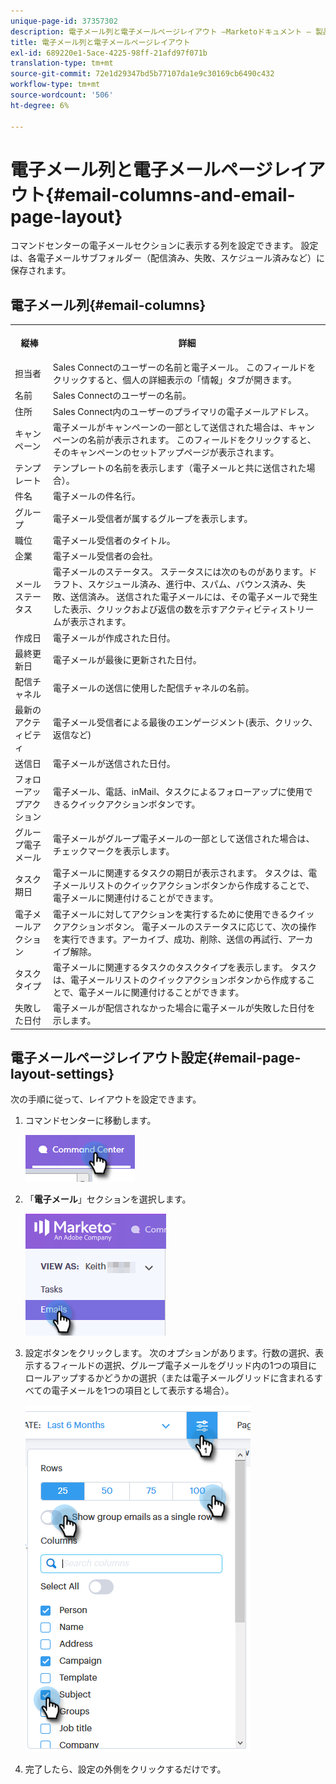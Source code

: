 ```yaml
---
unique-page-id: 37357302
description: 電子メール列と電子メールページレイアウト —Marketoドキュメント — 製品ドキュメント
title: 電子メール列と電子メールページレイアウト
exl-id: 689220e1-5ace-4225-98ff-21afd97f071b
translation-type: tm+mt
source-git-commit: 72e1d29347bd5b77107da1e9c30169cb6490c432
workflow-type: tm+mt
source-wordcount: '506'
ht-degree: 6%

---
```


# 電子メール列と電子メールページレイアウト{#email-columns-and-email-page-layout}

コマンドセンターの電子メールセクションに表示する列を設定できます。 設定は、各電子メールサブフォルダー（配信済み、失敗、スケジュール済みなど）に保存されます。

## 電子メール列{#email-columns}

<table> 
 <colgroup> 
  <col> 
  <col> 
 </colgroup> 
 <tbody> 
  <tr> 
   <th><p>縦棒</p></th> 
   <th>詳細</th> 
  </tr> 
  <tr> 
   <td>担当者</td> 
   <td>Sales Connectのユーザーの名前と電子メール。 このフィールドをクリックすると、個人の詳細表示の「情報」タブが開きます。</td> 
  </tr> 
  <tr> 
   <td>名前</td> 
   <td>Sales Connectのユーザーの名前。</td> 
  </tr> 
  <tr> 
   <td>住所</td> 
   <td>Sales Connect内のユーザーのプライマリの電子メールアドレス。</td> 
  </tr> 
  <tr> 
   <td>キャンペーン</td> 
   <td>電子メールがキャンペーンの一部として送信された場合は、キャンペーンの名前が表示されます。 このフィールドをクリックすると、そのキャンペーンのセットアップページが表示されます。</td> 
  </tr> 
  <tr> 
   <td>テンプレート</td> 
   <td>テンプレートの名前を表示します（電子メールと共に送信された場合）。</td> 
  </tr> 
  <tr> 
   <td colspan="1">件名</td> 
   <td colspan="1">電子メールの件名行。</td> 
  </tr> 
  <tr> 
   <td colspan="1">グループ</td> 
   <td colspan="1">電子メール受信者が属するグループを表示します。</td> 
  </tr> 
  <tr> 
   <td>職位</td> 
   <td>電子メール受信者のタイトル。</td> 
  </tr> 
  <tr> 
   <td>企業</td> 
   <td>電子メール受信者の会社。</td> 
  </tr> 
  <tr> 
   <td>メールステータス</td> 
   <td>電子メールのステータス。 ステータスには次のものがあります。ドラフト、スケジュール済み、進行中、スパム、バウンス済み、失敗、送信済み。 送信された電子メールには、その電子メールで発生した表示、クリックおよび返信の数を示すアクティビティストリームが表示されます。</td> 
  </tr> 
  <tr> 
   <td>作成日</td> 
   <td>電子メールが作成された日付。</td> 
  </tr> 
  <tr> 
   <td>最終更新日</td> 
   <td>電子メールが最後に更新された日付。</td> 
  </tr> 
  <tr> 
   <td>配信チャネル</td> 
   <td>電子メールの送信に使用した配信チャネルの名前。</td> 
  </tr> 
  <tr> 
   <td>最新のアクティビティ</td> 
   <td>電子メール受信者による最後のエンゲージメント(表示、クリック、返信など)</td> 
  </tr> 
  <tr> 
   <td>送信日</td> 
   <td>電子メールが送信された日付。</td> 
  </tr> 
  <tr> 
   <td>フォローアップアクション</td> 
   <td>電子メール、電話、inMail、タスクによるフォローアップに使用できるクイックアクションボタンです。</td> 
  </tr> 
  <tr> 
   <td>グループ電子メール</td> 
   <td>電子メールがグループ電子メールの一部として送信された場合は、チェックマークを表示します。</td> 
  </tr> 
  <tr> 
   <td>タスク期日</td> 
   <td>電子メールに関連するタスクの期日が表示されます。 タスクは、電子メールリストのクイックアクションボタンから作成することで、電子メールに関連付けることができます。</td> 
  </tr> 
  <tr> 
   <td>電子メールアクション</td> 
   <td>電子メールに対してアクションを実行するために使用できるクイックアクションボタン。 電子メールのステータスに応じて、次の操作を実行できます。アーカイブ、成功、削除、送信の再試行、アーカイブ解除。</td> 
  </tr> 
  <tr> 
   <td>タスクタイプ</td> 
   <td>電子メールに関連するタスクのタスクタイプを表示します。 タスクは、電子メールリストのクイックアクションボタンから作成することで、電子メールに関連付けることができます。</td> 
  </tr> 
  <tr> 
   <td>失敗した日付</td> 
   <td>電子メールが配信されなかった場合に電子メールが失敗した日付を示します。</td> 
  </tr> 
 </tbody> 
</table>

## 電子メールページレイアウト設定{#email-page-layout-settings}

次の手順に従って、レイアウトを設定できます。

1. コマンドセンターに移動します。

   ![](assets/email-columns-and-email-grid-layout-1.png)

1. 「**電子メール**」セクションを選択します。

   ![](assets/email-columns-and-email-grid-layout-2.png)

1. 設定ボタンをクリックします。 次のオプションがあります。行数の選択、表示するフィールドの選択、グループ電子メールをグリッド内の1つの項目にロールアップするかどうかの選択（または電子メールグリッドに含まれるすべての電子メールを1つの項目として表示する場合）。

   ![](assets/email-columns-and-email-grid-layout-3.png)

1. 完了したら、設定の外側をクリックするだけです。
